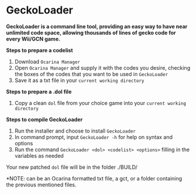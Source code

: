 # GeckoLoader
**GeckoLoader is a command line tool, providing an easy way to have near unlimited code space, allowing thousands of lines of gecko code for every Wii/GCN game.**

**Steps to prepare a codelist**

   1. Download `Ocarina Manager`
   2. Open `Ocarina Manager` and supply it with the codes you desire, checking the boxes of the codes that you want to be used in `GeckoLoader`
   3. Save it as a txt file in your `current working directory`

**Steps to prepare a .dol file**

   1. Copy a clean `dol` file from your choice game into your `current working directory`

**Steps to compile GeckoLoader**

   1. Run the installer and choose to install `GeckoLoader`
   2. In command prompt, input `GeckoLoader -h` for help on syntax and options
   3. Run the command `GeckoLoader <dol> <codelist> <options>` filling in the variables as needed

Your new patched `dol` file will be in the folder ./BUILD/

*NOTE: <codelist> can be an Ocarina formatted txt file, a gct, or a folder containing the previous mentioned files.
